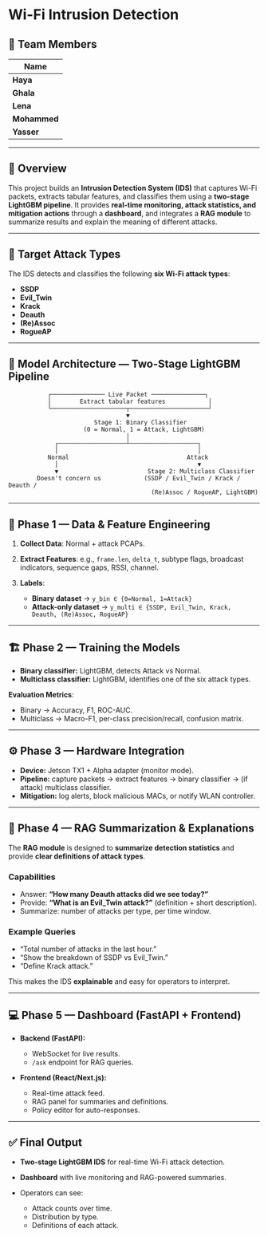 # Wi-Fi Intrusion Detection

## 👥 Team Members

| Name         |
| ------------ |
| **Haya**     |
| **Ghala**    |
| **Lena**     |
| **Mohammed** |
| **Yasser**   |

---

## 📌 Overview

This project builds an **Intrusion Detection System (IDS)** that captures Wi-Fi packets, extracts tabular features, and classifies them using a **two-stage LightGBM pipeline**.
It provides **real-time monitoring, attack statistics, and mitigation actions** through a **dashboard**, and integrates a **RAG module** to summarize results and explain the meaning of different attacks.

---

## 🎯 Target Attack Types

The IDS detects and classifies the following **six Wi-Fi attack types**:

- **SSDP**
- **Evil_Twin**
- **Krack**
- **Deauth**
- **(Re)Assoc**
- **RogueAP**

---

## 🧠 Model Architecture — Two-Stage LightGBM Pipeline

```
           ┌─────────────── Live Packet ───────────────┐
           │        Extract tabular features            │
           └─────────────────────┬──────────────────────┘
                                 ▼
                        Stage 1: Binary Classifier
                     (0 = Normal, 1 = Attack, LightGBM)
                                 │
             ┌───────────────────┴───────────────────┐
             │                                       │
           Normal                                 Attack
             │                                       ▼
             ▼                         Stage 2: Multiclass Classifier
        Doesn't concern us            (SSDP / Evil_Twin / Krack / Deauth /
                                        (Re)Assoc / RogueAP, LightGBM)
```

---

## 🚀 Phase 1 — Data & Feature Engineering

1. **Collect Data**: Normal + attack PCAPs.
2. **Extract Features**: e.g., `frame.len`, `delta_t`, subtype flags, broadcast indicators, sequence gaps, RSSI, channel.
3. **Labels**:

   - **Binary dataset** → `y_bin ∈ {0=Normal, 1=Attack}`
   - **Attack-only dataset** → `y_multi ∈ {SSDP, Evil_Twin, Krack, Deauth, (Re)Assoc, RogueAP}`

---

## 🏗️ Phase 2 — Training the Models

- **Binary classifier:** LightGBM, detects Attack vs Normal.
- **Multiclass classifier:** LightGBM, identifies one of the six attack types.

**Evaluation Metrics**:

- Binary → Accuracy, F1, ROC-AUC.
- Multiclass → Macro-F1, per-class precision/recall, confusion matrix.

---

## ⚙️ Phase 3 — Hardware Integration

- **Device:** Jetson TX1 + Alpha adapter (monitor mode).
- **Pipeline:** capture packets → extract features → binary classifier → (if attack) multiclass classifier.
- **Mitigation:** log alerts, block malicious MACs, or notify WLAN controller.

---

## 📖 Phase 4 — RAG Summarization & Explanations

The **RAG module** is designed to **summarize detection statistics** and provide **clear definitions of attack types**.

### Capabilities

- Answer: **“How many Deauth attacks did we see today?”**
- Provide: **“What is an Evil_Twin attack?”** (definition + short description).
- Summarize: number of attacks per type, per time window.

### Example Queries

- “Total number of attacks in the last hour.”
- “Show the breakdown of SSDP vs Evil_Twin.”
- “Define Krack attack.”

This makes the IDS **explainable** and easy for operators to interpret.

---

## 💻 Phase 5 — Dashboard (FastAPI + Frontend)

- **Backend (FastAPI):**

  - WebSocket for live results.
  - `/ask` endpoint for RAG queries.

- **Frontend (React/Next.js):**

  - Real-time attack feed.
  - RAG panel for summaries and definitions.
  - Policy editor for auto-responses.

---

## ✅ Final Output

- **Two-stage LightGBM IDS** for real-time Wi-Fi attack detection.
- **Dashboard** with live monitoring and RAG-powered summaries.
- Operators can see:

  - Attack counts over time.
  - Distribution by type.
  - Definitions of each attack.
